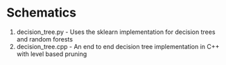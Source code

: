 # Schematics

1. decision_tree.py - Uses the sklearn implementation for decision trees and random forests
2. decision_tree.cpp - An end to end decision tree implementation in C++ with level based pruning
